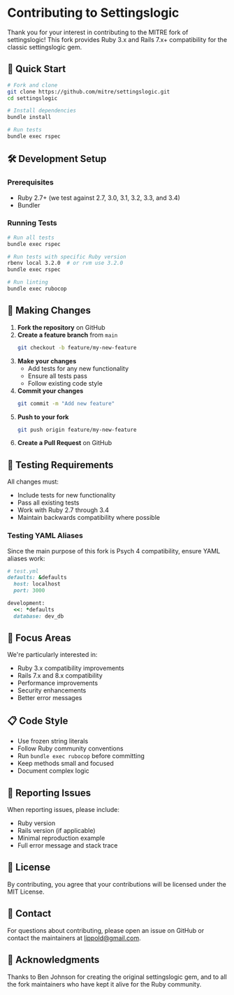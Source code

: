 # Contributing to Settingslogic

Thank you for your interest in contributing to the MITRE fork of settingslogic! This fork provides Ruby 3.x and Rails 7.x+ compatibility for the classic settingslogic gem.

## 🚀 Quick Start

```bash
# Fork and clone
git clone https://github.com/mitre/settingslogic.git
cd settingslogic

# Install dependencies
bundle install

# Run tests
bundle exec rspec
```

## 🛠️ Development Setup

### Prerequisites

- Ruby 2.7+ (we test against 2.7, 3.0, 3.1, 3.2, 3.3, and 3.4)
- Bundler

### Running Tests

```bash
# Run all tests
bundle exec rspec

# Run tests with specific Ruby version
rbenv local 3.2.0  # or rvm use 3.2.0
bundle exec rspec

# Run linting
bundle exec rubocop
```

## 📝 Making Changes

1. **Fork the repository** on GitHub
2. **Create a feature branch** from `main`
   ```bash
   git checkout -b feature/my-new-feature
   ```
3. **Make your changes**
   - Add tests for any new functionality
   - Ensure all tests pass
   - Follow existing code style
4. **Commit your changes**
   ```bash
   git commit -m "Add new feature"
   ```
5. **Push to your fork**
   ```bash
   git push origin feature/my-new-feature
   ```
6. **Create a Pull Request** on GitHub

## 🧪 Testing Requirements

All changes must:
- Include tests for new functionality
- Pass all existing tests
- Work with Ruby 2.7 through 3.4
- Maintain backwards compatibility where possible

### Testing YAML Aliases

Since the main purpose of this fork is Psych 4 compatibility, ensure YAML aliases work:

```ruby
# test.yml
defaults: &defaults
  host: localhost
  port: 3000

development:
  <<: *defaults
  database: dev_db
```

## 🎯 Focus Areas

We're particularly interested in:
- Ruby 3.x compatibility improvements
- Rails 7.x and 8.x compatibility
- Performance improvements
- Security enhancements
- Better error messages

## 📋 Code Style

- Use frozen string literals
- Follow Ruby community conventions
- Run `bundle exec rubocop` before committing
- Keep methods small and focused
- Document complex logic

## 🐛 Reporting Issues

When reporting issues, please include:
- Ruby version
- Rails version (if applicable)
- Minimal reproduction example
- Full error message and stack trace

## 📄 License

By contributing, you agree that your contributions will be licensed under the MIT License.

## 📧 Contact

For questions about contributing, please open an issue on GitHub or contact the maintainers at lippold@gmail.com.

## 🙏 Acknowledgments

Thanks to Ben Johnson for creating the original settingslogic gem, and to all the fork maintainers who have kept it alive for the Ruby community.